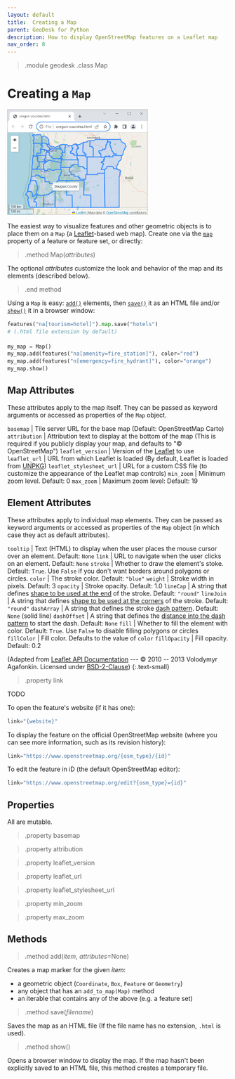 ```yaml
---
layout: default
title:  Creating a Map
parent: GeoDesk for Python
description: How to display OpenStreetMap features on a Leaflet map
nav_order: 8
---
```


> .module geodesk
> .class Map
 
# Creating a `Map`

<img class="float" src="/img/example-counties-screenshot.png" width="320">

The easiest way to visualize features and other geometric objects is to place them on a `Map` (a [Leaflet](https://www.leafletjs.com)-based web map). Create one via the [`map`](#Feature.map) property of a feature or feature set, or directly:

> .method Map(*attributes*)
 
The optional *attributes* customize the look and behavior of the map and its elements (described below).

> .end method

Using a `Map` is easy: [`add()`](#Map.add) elements, then [`save()`](#Map.save) it as an HTML file and/or [`show()`](#Map.show) it in a browser window:

```python
features("na[tourism=hotel]").map.save("hotels")
# (.html file extension by default)

my_map = Map()
my_map.add(features("na[amenity=fire_station]"), color="red")
my_map.add(features("n[emergency=fire_hydrant]"), color="orange")
my_map.show()
```

## Map Attributes

These attributes apply to the map itself. They can be passed as keyword arguments or accessed as properties of the `Map` object. 

`basemap` | Tile server URL for the base map (Default: OpenStreetMap Carto)
`attribution` | Attribution text to display at the bottom of the map (This is          required if you publicly display your map, and defaults to "&copy; OpenStreetMap") 
`leaflet_version` | Version of the [Leaflet](https://www.leafletjs.com) to use
`leaflet_url` | URL from which Leaflet is loaded (By default, Leaflet is loaded from [UNPKG](https://www.unpkg.com/))
`leaflet_stylesheet_url` | URL for a custom CSS file (to customize the appearance of the Leaflet map controls)
`min_zoom` | Minimum zoom level. Default: 0
`max_zoom` | Maximum zoom level: Default: 19

## Element Attributes

These attributes apply to individual map elements. They can be passed as keyword arguments or accessed as properties of the `Map` object (in which case they act as default attributes). 

`tooltip` | Text (HTML) to display when the user places the mouse cursor over an element. Default: `None`
`link` | URL to navigate when the user clicks on an element. Default: `None` 
`stroke` | Whether to draw the element's stoke. Default: `True`. Use `False` if you don't want borders around polygons or circles.
`color` | The stroke color. Default: `"blue"`
`weight` | Stroke width in pixels. Default: 3
`opacity` | Stroke opacity. Default: 1.0
`lineCap` | A string that defines <a href="https://developer.mozilla.org/docs/Web/SVG/Attribute/stroke-linecap">shape to be used at the end</a> of the stroke. Default: `"round"`
`lineJoin` | A string that defines <a href="https://developer.mozilla.org/docs/Web/SVG/Attribute/stroke-linejoin">shape to be used at the corners</a> of the stroke. Default: `"round"`
`dashArray` | A string that defines the stroke <a href="https://developer.mozilla.org/docs/Web/SVG/Attribute/stroke-dasharray">dash pattern</a>. Default: `None` (solid line)
`dashOffset` | A string that defines the [distance into the dash pattern](https://developer.mozilla.org/docs/Web/SVG/Attribute/stroke-dashoffset) to start the dash. Default: `None`
`fill` | Whether to fill the element with color. Default: `True`. Use `False` to disable filling polygons or circles	
`fillColor` | Fill color. Defaults to the value of `color`
`fillOpacity` | Fill opacity. Default: 0.2 

(Adapted from [Leaflet API Documentation](https://leafletjs.com/reference.html#path) --- &copy; 2010 -- 2013 Volodymyr Agafonkin. Licensed under [BSD-2-Clause](https://github.com/Leaflet/Leaflet/blob/main/LICENSE))
{:.text-small}

> .property link

TODO

To open the feature's website (if it has one):

```python
link="{website}"
```

To display the feature on the official OpenStreetMap website (where you can see more information, such as its revision history):

```python
link="https://www.openstreetmap.org/{osm_type}/{id}"
```

To edit the feature in iD (the default OpenStreetMap editor):

```python
link="https://www.openstreetmap.org/edit?{osm_type}={id}"
```

## Properties

All are mutable.

> .property basemap

> .property attribution

> .property leaflet_version

> .property leaflet_url

> .property leaflet_stylesheet_url

> .property min_zoom

> .property max_zoom

## Methods

> .method add(*item*, *attributes*=None)

Creates a map marker for the given *item*:

- a geometric object (`Coordinate`, `Box`, `Feature` or `Geometry`)
- any object that has an `add_to_map(Map)` method
- an iterable that contains any of the above (e.g. a feature set)

> .method save(*filename*)

Saves the map as an HTML file (If the file name has no extension, `.html` is used).

> .method show()

Opens a browser window to display the map. If the map hasn't been explicitly saved to an HTML file, this method creates a temporary file.
